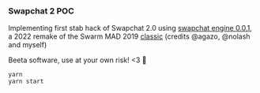 ### Swapchat 2 POC

Implementing first stab hack of Swapchat 2.0 using [swapchat engine 0.0.1](https://github.com/significance/swapchat-engine), a 2022 remake of the Swarm MAD 2019 [classic](https://github.com/felfele/swapchat) (credits @agazo, @nolash and myself)

Beeta software, use at your own risk! <3 🐝

```
yarn
yarn start
```

